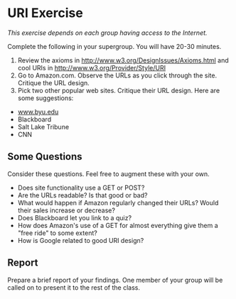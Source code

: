 # URI Exercise

_This exercise depends on each group having access to the Internet._

Complete the following in your supergroup. You will have 20-30 minutes.

1. Review the axioms in http://www.w3.org/DesignIssues/Axioms.html and cool URIs in http://www.w3.org/Provider/Style/URI
2. Go to Amazon.com. Observe the URLs as you click through the site. Critique the URL design.
3. Pick two other popular web sites. Critique their URL design. Here are some suggestions:
  - www.byu.edu
  - Blackboard
  - Salt Lake Tribune
  - CNN

## Some Questions

Consider these questions. Feel free to augment these with your own.

- Does site functionality use a GET or POST?
- Are the URLs readable? Is that good or bad?
- What would happen if Amazon regularly changed their URLs? Would their sales increase or decrease?
- Does Blackboard let you link to a quiz?
- How does Amazon's use of a GET for almost everything give them a "free ride" to some extent?
- How is Google related to good URI design?

## Report

Prepare a brief report of your findings. One member of your group will be called on to present it to the rest of the class.

